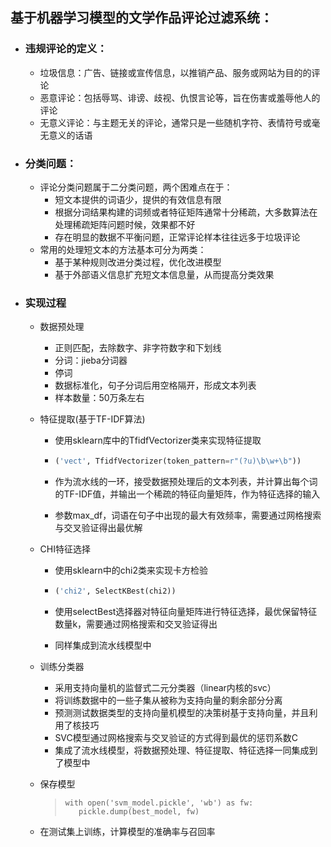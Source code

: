 ## 基于机器学习模型的文学作品评论过滤系统：

- ### 违规评论的定义：

  - 垃圾信息：广告、链接或宣传信息，以推销产品、服务或网站为目的的评论
  - 恶意评论：包括辱骂、诽谤、歧视、仇恨言论等，旨在伤害或羞辱他人的评论
  - 无意义评论：与主题无关的评论，通常只是一些随机字符、表情符号或毫无意义的话语

- ### 分类问题：

  - 评论分类问题属于二分类问题，两个困难点在于：
    - 短文本提供的词语少，提供的有效信息有限
    - 根据分词结果构建的词频或者特征矩阵通常十分稀疏，大多数算法在处理稀疏矩阵问题时候，效果都不好
    - 存在明显的数据不平衡问题，正常评论样本往往远多于垃圾评论
  - 常用的处理短文本的方法基本可分为两类：
    - 基于某种规则改进分类过程，优化改进模型
    - 基于外部语义信息扩充短文本信息量，从而提高分类效果

- ### 实现过程

  - 数据预处理
    
    - 正则匹配，去除数字、非字符数字和下划线
    - 分词：jieba分词器
    - 停词
    - 数据标准化，句子分词后用空格隔开，形成文本列表
    - 样本数量：50万条左右

  - 特征提取(基于TF-IDF算法)

    - 使用sklearn库中的TfidfVectorizer类来实现特征提取

    - ```python
      ('vect', TfidfVectorizer(token_pattern=r"(?u)\b\w+\b"))
      ```

    - 作为流水线的一环，接受数据预处理后的文本列表，并计算出每个词的TF-IDF值，并输出一个稀疏的特征向量矩阵，作为特征选择的输入

    - 参数max_df，词语在句子中出现的最大有效频率，需要通过网格搜索与交叉验证得出最优解

  - CHI特征选择

    - 使用sklearn中的chi2类来实现卡方检验

    - ```python
      ('chi2', SelectKBest(chi2))
      ```

    - 使用selectBest选择器对特征向量矩阵进行特征选择，最优保留特征数量k，需要通过网格搜索和交叉验证得出

    - 同样集成到流水线模型中

  - 训练分类器

    - 采用支持向量机的监督式二元分类器（linear内核的svc）
    - 将训练数据中的一些子集从被称为支持向量的剩余部分分离
    - 预测测试数据类型的支持向量机模型的决策树基于支持向量，并且利用了核技巧
    - SVC模型通过网格搜索与交叉验证的方式得到最优的惩罚系数C
    - 集成了流水线模型，将数据预处理、特征提取、特征选择一同集成到了模型中

  - 保存模型

    > ```
    > with open('svm_model.pickle', 'wb') as fw:
    >    pickle.dump(best_model, fw)
    > ```

  - 在测试集上训练，计算模型的准确率与召回率

  

